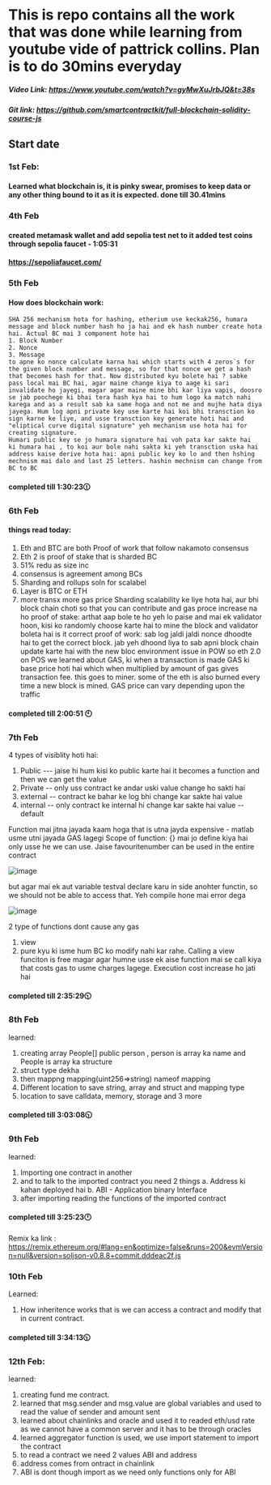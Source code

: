 # This is repo contains all the work that was done while learning from youtube vide of pattrick collins. Plan is to do 30mins everyday

##### Video Link: https://www.youtube.com/watch?v=gyMwXuJrbJQ&t=38s
##### Git link: https://github.com/smartcontractkit/full-blockchain-solidity-course-js
## Start date 
### 1st Feb:
#### Learned what blockchain is, it is pinky swear, promises to keep data or any other thing bound to it as it is expected. done till 30.41mins

### 4th Feb
#### created metamask wallet and add sepolia test net to it added test coins through sepolia faucet - 1:05:31
#### https://sepoliafaucet.com/

### 5th Feb
#### How does blockchain work:
    SHA 256 mechanism hota for hashing, etherium use keckak256, humara message and block number hash ho ja hai and ek hash number create hota hai. Actual BC mai 3 component hote hai 
    1. Block Number
    2. Nonce
    3. Message
    to apne ko nonce calculate karna hai which starts with 4 zeros`s for the given block number and message, so for that nonce we get a hash that becomes hash for that. Now distributed kyu bolete hai ? sabke pass local mai BC hai, agar maine change kiya to aage ki sari invalidate ho jayegi, magar agar maine mine bhi kar liya vapis, doosro se jab poochege ki bhai tera hash kya hai to hum logo ka match nahi karega and as a result sab ka same hoga and not me and mujhe hata diya jayega. Hum log apni private key use karte hai koi bhi transction ko sign karne ke liye, and usse transction key generate hoti hai and "eliptical curve digital signature" yeh mechanism use hota hai for creating signature. 
    Humari public key se jo humara signature hai voh pata kar sakte hai  ki humara hai , to koi aur bole nahi sakta ki yeh transction uska hai
    address kaise derive hota hai: apni public key ko lo and then hshing mechnism mai dalo and last 25 letters. hashin mechnism can change from BC to BC 
#### completed till 1:30:23🕧
### 6th Feb
#### things read today:
1. Eth and BTC are both Proof of work that follow nakamoto consensus
2. Eth 2 is proof of stake that is sharded BC
3. 51% redu as size inc
4. consensus is agreement among BCs
5. Sharding and rollups soln for scalabel
6. Layer is BTC or ETH
7. more transx more gas price
   Sharding scalability ke liye hota hai, aur bhi block chain choti so that you can contribute and gas proce increase na ho
   proof of stake: arthat aap bole te ho yeh lo paise and mai ek validator hoon, kisi ko randomly choose karte hai to mine the block and validator boleta hai is it correct
   proof of work: sab log jaldi jaldi nonce dhoodte hai to get the correct block. jab yeh dhoond liya to sab apni block chain update karte hai with the new bloc
   environment issue in POW so eth 2.0 on POS
   we learned about GAS, ki when a transaction is made GAS ki base price hoti hai which when multiplied by amount of gas gives transaction fee. this goes to miner. some of the eth is also burned every time a new block is mined. GAS price can vary depending upon the traffic
#### completed till 2:00:51 🕙

### 7th Feb
4 types of visiblity hoti hai:
1. Public --- jaise hi hum kisi ko public karte hai it becomes a function and then we can get the value
2. Private -- only uss contract ke andar uski value change ho sakti hai 
3. external -- contract ke bahar ke log bhi change kar sakte hai value 
4. internal -- only contract ke internal hi change kar sakte hai value -- default

Function mai jitna jayada kaam hoga that is utna jayda expensive - matlab usme utni jayada GAS lagegi
Scope of function:
{} mai jo define kiya hai only usse he we can use. Jaise favouritenumber can be used in the entire contract

![image](https://github.com/ank1331/Blockchain/assets/96980640/ff71c7a3-294f-45a6-907b-f33659028c72)


but agar mai ek aut variable testval declare karu in side anohter functin, so we should not be able to access that. Yeh compile hone mai error dega

![image](https://github.com/ank1331/Blockchain/assets/96980640/13034c99-c60b-46a6-b3f4-d883d0941729)

2 type of functions dont cause any gas 
1. view
2. pure
   kyu ki isme hum BC ko modify nahi kar rahe. Calling a view funciton is free magar agar humne usse ek aise function mai se call kiya that costs gas to usme charges lagege. Execution cost increase ho jati hai
#### completed till 2:35:29🕥

### 8th Feb
learned:
1. creating array People[] public person , person is array ka name and People is array ka structure
2. struct type dekha
3. then mappng mapping(uint256=>string) nameof mapping
4. Different location to save string, array and struct and mapping type
5. location to save calldata, memory, storage and 3 more
#### completed till 3:03:08🕥

### 9th Feb
learned:
1. Importing one contract in another
2. and to talk to the imported contract you need 2 things
       a. Address ki kahan deployed hai
       b. ABI - Application binary Interface
3. after importing reading the functions of the imported contract
#### completed till 3:25:23🕛
Remix ka link :
https://remix.ethereum.org/#lang=en&optimize=false&runs=200&evmVersion=null&version=soljson-v0.8.8+commit.dddeac2f.js

### 10th Feb
Learned:
1. How inheritence works that is we can access a contract and modify that in current contract.

#### completed till 3:34:13🕥

### 12th Feb:
learned:
1. creating fund me contract.
2. learned that msg.sender and msg.value are global variables and used to read the value of sender and amount sent
3. learned about chainlinks and oracle and used it to readed eth/usd rate as we cannot have a common server and it has to be through oracles
4. learned aggregator function is used, we use import statement to import the contract
5. to read a contract we need 2 values ABI and address
6. address comes from ontract in chainlink
7. ABI is dont though import as we need only functions only for ABI
